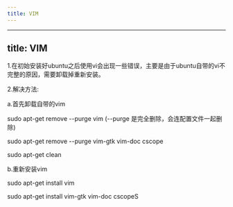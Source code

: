 ```yaml
---
title: VIM
---
```

---
title: VIM
---

1.在初始安装好ubuntu之后使用vi会出现一些错误，主要是由于ubuntu自带的vi不完整的原因，需要卸载掉重新安装。

2.解决方法:

a.首先卸载自带的vim

sudo apt-get remove --purge vim (--purge 是完全删除，会连配置文件一起删除)

sudo apt-get remove --purge vim-gtk vim-doc cscope

sudo apt-get clean

b.重新安装vim

sudo apt-get install vim

sudo apt-get install vim-gtk vim-doc cscopeS
